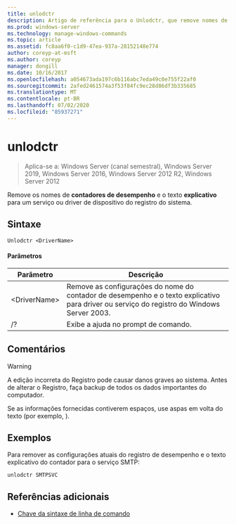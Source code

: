 ```yaml
---
title: unlodctr
description: Artigo de referência para o Unlodctr, que remove nomes de contadores de desempenho e texto explicativo para um serviço ou driver de dispositivo do registro do sistema
ms.prod: windows-server
ms.technology: manage-windows-commands
ms.topic: article
ms.assetid: fc8aa6f0-c1d9-47ea-937a-28152148e774
author: coreyp-at-msft
ms.author: coreyp
manager: dongill
ms.date: 10/16/2017
ms.openlocfilehash: a054673ada197c6b116abc7eda49c0e755f22af0
ms.sourcegitcommit: 2afed2461574a3f53f84fc9ec28d86df3b335685
ms.translationtype: MT
ms.contentlocale: pt-BR
ms.lasthandoff: 07/02/2020
ms.locfileid: "85937271"
---
```

# <a name="unlodctr"></a>unlodctr

> Aplica-se a: Windows Server (canal semestral), Windows Server 2019, Windows Server 2016, Windows Server 2012 R2, Windows Server 2012

Remove os nomes de **contadores de desempenho** e o texto **explicativo** para um serviço ou driver de dispositivo do registro do sistema.

## <a name="syntax"></a>Sintaxe
```
Unlodctr <DriverName>
```
#### <a name="parameters"></a>Parâmetros
|Parâmetro|Descrição|
|-------|--------|
|\<DriverName>|Remove as configurações do nome do contador de desempenho e o texto explicativo para driver ou serviço <DriverName> do registro do Windows Server 2003.|
|/?|Exibe a ajuda no prompt de comando.|

## <a name="remarks"></a>Comentários
> [!WARNING]
> A edição incorreta do Registro pode causar danos graves ao sistema. Antes de alterar o Registro, faça backup de todos os dados importantes do computador.

Se as informações fornecidas contiverem espaços, use aspas em volta do texto (por exemplo, <DriverName> ).

## <a name="examples"></a>Exemplos
Para remover as configurações atuais do registro de desempenho e o texto explicativo do contador para o serviço SMTP:
```
unlodctr SMTPSVC
```
## <a name="additional-references"></a>Referências adicionais
- [Chave da sintaxe de linha de comando](command-line-syntax-key.md)

